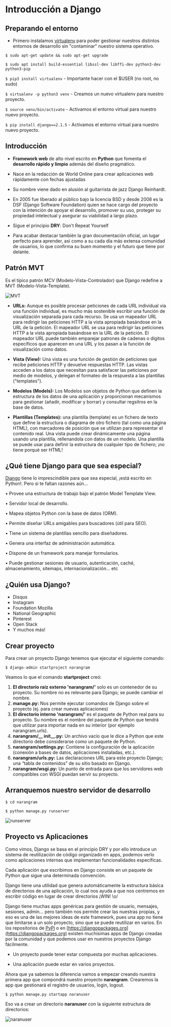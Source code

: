 # Introducción a Django

## Preparando el entorno 

- Primero instalamos [virtualenv](https://virtualenv.pypa.io/en/latest/installation/) para poder gestionar nuestros
distintos entornos de desarrollo sin "contaminar" nuestro sistema operativo.

 
 `$ sudo apt-get update && sudo apt-get upgrade` 
 
 `$ sudo apt install build-essential libssl-dev libffi-dev python3-dev python3-pip`
  
 `$ pip3 install virtualenv` - Importante hacer con el $USER (no root, no sudo)
 
 `$ virtualenv -p python3 venv` - Creamos un nuevo virtualenv para nuestro proyecto.
 
 `$ source venv/bin/activate` - Activamos el entorno virtual para nuestro nuevo proyecto.
 
 `$ pip install django==2.1.5` - Activamos el entorno virtual para nuestro nuevo proyecto.


## Introducción

- **Framework web** de alto nivel escrito en **Python** que fomenta el **desarrollo rápido y limpio** además del diseño 
pragmático.

- Nace en la redacción de World Online para crear aplicaciones web rápidamente con fechas ajustadas

- Su nombre viene dado en alusión al guitarrista de jazz Django Reinhardt.

- En 2005 fue liberado al público bajo la licencia BSD y desde 2008 es la DSF (Django Software Foundation) quien se hace
 cargo del proyecto con la intención de apoyar el desarrollo, promover su uso, proteger su propiedad intelectual y 
 asegurar su viabilidad a largo plazo.

- Sigue el principio **DRY**: Don't Repeat Yourself

- Para acabar destacar también la gran documentación oficial, un lugar perfecto para aprender, así como a su cada día 
más extensa comunidad de usuarios, lo que confirma su buen momento y el futuro que tiene por delante.

## Patrón MVT

Es el típico patrón MCV (Modelo-Vista-Controlador) que Django redefine a MVT (Modelo-Vista-Template).

![MVT](imgs/mvt.jpg "Patrón MVT")

- **URLs:** Aunque es posible procesar peticiones de cada URL individual vía una función individual, es mucho más sostenible escribir una función de visualización separada para cada recurso. Se usa un mapeador URL para redirigir las peticiones HTTP a la vista apropiada basándose en la URL de la petición. El mapeador URL se usa para redirigir las peticiones HTTP a la vista apropiada basándose en la URL de la petición. El mapeador URL puede también emparejar patrones de cadenas o dígitos específicos que aparecen en una URL y los pasan a la función de visualización como datos.

- **Vista (View):** Una vista es una función de gestión de peticiones que recibe peticiones HTTP y devuelve respuestas HTTP. Las vistas acceden a los datos que necesitan para satisfacer las peticiones por medio de modelos, y delegan el formateo de la respuesta a las plantillas ("templates").

- **Modelos (Models):** Los Modelos son objetos de Python que definen la estructura de los datos de una aplicación y proporcionan mecanismos para gestionar (añadir, modificar y borrar) y consultar regsitros en la base de datos.

- **Plantillas (Templates):** una plantilla (template) es un fichero de texto que define la estructura o diagrama de otro fichero (tal como una página HTML), con marcadores de posición que se utilizan para representar el contenido real. Una vista puede crear dinámicamente una página usando una plantilla, rellenandola con datos de un modelo. Una plantilla se puede usar para definir la estructura de cualquier tipo de fichero; ¡no tiene porqué ser HTML!

## ¿Qué tiene Django para que sea especial?

[Django](https://www.djangoproject.com/start/overview/) tiene lo imprescindible para que sea especial, ¡está escrito en Python!. Pero si te faltan razones aún...

• Provee una estructura de trabajo bajo el patrón Model Template View.

• Servidor local de desarrollo.

• Mapea objetos Python con la base de datos (ORM).

• Permite diseñar URLs amigables para buscadores (útil para
SEO).

• Tiene un sistema de plantillas sencillo para diseñadores.

• Genera una interfaz de administración automática.

• Dispone de un framework para manejar formularios.

• Puede gestionar sesiones de usuario, autenticación, caché,
almacenamiento, sitemaps, internacionalización... etc

## ¿Quién usa Django?

- Disqus
- Instagram
- Foundation Mozilla
- National Geographic
- Pinterest
- Open Stack
- Y muchos más!

## Crear proyecto

Para crear un proyecto Django tenemos que ejecutar el siguiente comando:

 `$ django-admin startproject narangram`
 
 Veamos lo que el comando **startproject** creó:
 
1. **El directorio raíz externo 'narangram/'** solo es un contenedor de su proyecto. Su nombre no es relevante para Django; se puede cambiar el nombre.
2. **manage.py:** Nos permite ejecutar comandos de Django sobre el proyecto (ej. para crear nuevas aplicaciones)
3. **El directorio interno 'narangram/'** es el paquete de Python real para su proyecto. Su nombre es el nombre del paquete de Python que tendrá que utilizar para importar nada en su interior (por ejemplo narangram.urls).
4. **narangram/__ init__.py:** Un archivo vacío que le dice a Python que este directorio debe considerarse como un paquete de Python.
5. **narangram/settings.py:** Contiene la configuración de la aplicación (conexión a bases de datos, aplicaciones instaladas, etc.).
6. **narangram/urls.py:** Las declaraciones URL para este proyecto Django; una “tabla de contenidos” de su sitio basado en Django.
7. **narangram/wsgi.py:** Un punto de entrada para que los servidores web compatibles con WSGI puedan servir su proyecto.

## Arranquemos nuestro servidor de desarrollo

`$ cd narangram`

`$ python manage.py runserver`

![runserver](imgs/runserver.png "Runserver")

## Proyecto vs Aplicaciones

Como vimos, Django se basa en el principio DRY y por ello introduce un sistema de reutilización de código 
organizado en apps, podemos verlo como aplicaciones internas que implementan funcionalidades específicas.

Cada aplicación que escribimos en Django consiste en un paquete de Python que sigue una determinada convención.

Django tiene una utilidad que genera automáticamente la estructura básica de directorios de una aplicación, 
lo cual nos ayuda a que nos centremos en escribir código en lugar de crear directorios ¡WIN! \o/

Django tiene muchas apps genéricas para gestión de usuario, mensajes, sesiones, admin... pero también nos permite crear 
las nuestras propias, y eso es una de las mejores ideas de este framework, pues una app no tiene que limitarse 
a un solo proyecto, sino que se puede reutilizar en varios. 
En los repositorios de [PyPi](https://pypi.org) o en [https://djangopackages.org](https://djangopackages.org) existen 
muchísimas apps de Django creadas por la comunidad y que podemos usar en nuestros proyectos Django fácilmente.

- Un proyecto puede tener estar compuesta por muchas aplicaciones.

- Una aplicación puede estar en varios proyectos.

Ahora que ya sabemos la diferencia vamos a empezar creando nuestra primera app que compondrá nuestro proyecto 
**narangram**. Crearemos la app que gestionará el registro de usuarios, login, logout.

`$ python manage.py startapp naranuser`

Eso va a crear un directorio **naranuser** con la siguiente estructura de directorios:

![naranuser](imgs/app.png "Naranuser app")



